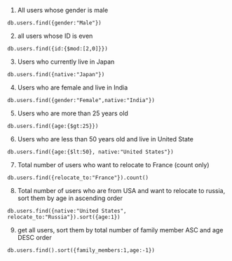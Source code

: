 1. All users whose gender is male
```
db.users.find({gender:"Male"})
```

2. all users whose ID is even
```
db.users.find({id:{$mod:[2,0]}})
```

3. Users who currently live in Japan
```
db.users.find({native:"Japan"})
```

4. Users who are female and live in India
```
db.users.find({gender:"Female",native:"India"})
```

5. Users who are more than 25 years old
```
db.users.find({age:{$gt:25}})
```

6. Users who are less than 50 years old and live in United State
```
db.users.find({age:{$lt:50}, native:"United States"})
```

7. Total number of users who want to relocate to France (count only)
```
db.users.find({relocate_to:"France"}).count()
```

8. Total number of users who are from USA and want to relocate to russia, sort them by age in ascending order
```
db.users.find({native:"United States", relocate_to:"Russia"}).sort({age:1})
```

9. get all users, sort them by total number of family member ASC and age DESC order
```
db.users.find().sort({family_members:1,age:-1})
```